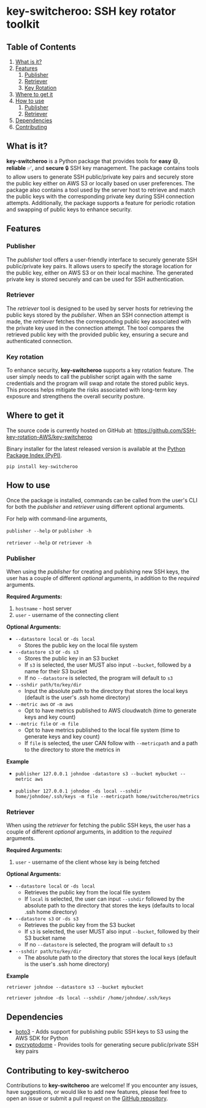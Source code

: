 # key-switcheroo: SSH key rotator toolkit


## Table of Contents
1. [What is it?](#what-is-it)
2. [Features](#features)
    1. [Publisher](#publisher)
    2. [Retriever](#retriever)
    3. [Key Rotation](#key-rotation)
3. [Where to get it](#where-to-get-it)
4. [How to use](#how-to-use)
    1. [Publisher](#publisher-1)
    2. [Retriever](#retriever-1)
5. [Dependencies](#dependencies)
6. [Contributing](#contributing-to-key-switcheroo)


## What is it?

**key-switcheroo** is a Python package that provides tools for **easy** :smile:, **reliable** :white_check_mark:, and **secure** :lock: SSH key management. The package contains tools to allow users to generate SSH public/private key pairs and securely store the public key either on AWS S3 or locally based on user preferences. The package also contains a tool used by the server host to retrieve and match the public keys with the corresponding private key during SSH connection attempts. Additionally, the package supports a feature for periodic rotation and swapping of public keys to enhance security.


## Features

### Publisher

The *publisher* tool offers a user-friendly interface to securely generate SSH public/private key pairs. It allows users to specify the storage location for the public key, either on AWS S3 or on their local machine. The generated private key is stored securely and can be used for SSH authentication.

### Retriever

The *retriever* tool is designed to be used by server hosts for retrieving the public keys stored by the *publisher*. When an SSH connection attempt is made, the *retriever* fetches the corresponding public key associated with the private key used in the connection attempt. The tool compares the retrieved public key with the provided public key, ensuring a secure and authenticated connection.

### Key rotation

To enhance security, **key-switcheroo** supports a key rotation feature. The user simply needs to call the publisher script again with the same credentials and the program will swap and rotate the stored public keys. This process helps mitigate the risks associated with long-term key exposure and strengthens the overall security posture.


## Where to get it

The source code is currently hosted on GitHub at: https://github.com/SSH-key-rotation-AWS/key-switcheroo

Binary installer for the latest released version is available at the [Python Package Index (PyPI)](https://pypi.org/project/key-switcheroo/).

`pip install key-switcheroo`


## How to use

Once the package is installed, commands can be called from the user's CLI for both the *publisher* and *retriever* using different optional arguments.

For help with command-line arguments,


`publisher --help` or `publisher -h`

`retriever --help` or `retriever -h`


### Publisher

When using the *publisher* for creating and publishing new SSH keys, the user has a couple of different *optional* arguments, in addition to the *required* arguments.

**Required Arguments:**
1. `hostname` - host server
2. `user` - username of the connecting client

**Optional Arguments:**
- `--datastore local` or `-ds local`
    - Stores the public key on the local file system
- `--datastore s3` or `-ds s3`
    - Stores the public key in an S3 bucket
    - If `s3` is selected, the user MUST also input `--bucket`, followed by a name for their S3 bucket
    - If no `--datastore` is selected, the program will default to `s3`
- `--sshdir path/to/key/dir`
    - Input the absolute path to the directory that stores the local keys (default is the user's .ssh home directory)
- `--metric aws` or `-m aws`
    - Opt to have metrics published to AWS cloudwatch (time to generate keys and key count)
- `--metric file` or `-m file`
    - Opt to have metrics published to the local file system (time to generate keys and key count)
    - If `file` is selected, the user CAN follow with `--metricpath` and a path to the directory to store the metrics in

**Example**

- `publisher 127.0.0.1 johndoe -datastore s3 --bucket mybucket --metric aws`

- `publisher 127.0.0.1 johndoe -ds local --sshdir home/johndoe/.ssh/keys -m file --metricpath home/switcheroo/metrics`


### Retriever

When using the *retriever* for fetching the public SSH keys, the user has a couple of different *optional* arguments, in addition to the *required* arguments.

**Required Arguments:**
1. `user` - username of the client whose key is being fetched

**Optional Arguments:**
- `--datastore local` or `-ds local`
    - Retrieves the public key from the local file system
    - If `local` is selected, the user can input `--sshdir` followed by the absolute path to the directory that stores the keys (defaults to local .ssh home directory)
- `--datastore s3` or `-ds s3`
    - Retrieves the public key from the S3 bucket
    - If `s3` is selected, the user MUST also input `--bucket`, followed by their S3 bucket name
    - If no `--datastore` is selected, the program will default to `s3`
- `--sshdir path/to/key/dir`
    - The absolute path to the directory that stores the local keys (default is the user's .ssh home directory)

**Example**

`retriever johndoe --datastore s3 --bucket mybucket`

`retriever johndoe -ds local --sshdir /home/johndoe/.ssh/keys`


## Dependencies

- [boto3](https://boto3.amazonaws.com/v1/documentation/api/latest/index.html) - Adds support for publishing public SSH keys to S3 using the AWS SDK for Python
- [pycryptodome](https://pycryptodome.readthedocs.io/en/latest/) - Provides tools for generating secure public/private SSH key pairs


## Contributing to key-switcheroo

Contributions to **key-switcheroo** are welcome! If you encounter any issues, have suggestions, or would like to add new features, please feel free to open an issue or submit a pull request on the [GitHub repository](https://github.com/SSH-key-rotation-AWS/key-switcheroo).